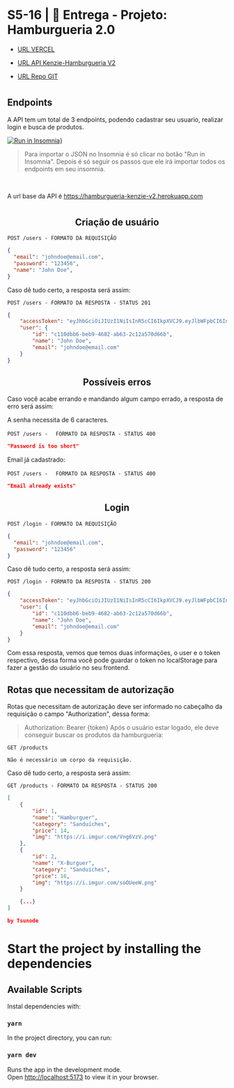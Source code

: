 # S5-16 | 🏁 Entrega - Projeto: Hamburgueria 2.0

- [URL VERCEL](https://kenzie-burguer-v2-toledomg.vercel.app/)

- [URL API Kenzie-Hamburgueria V2](https://github.com/Kenzie-Academy-Brasil-Developers/hamburgueria-kenzie-version-2/)

- [URL Repo GIT](https://github.com/Kenzie-Academy-Brasil-Developers/kenzie-burguer-v2-template-toledomg)

#
## **Endpoints**

A API tem um total de 3 endpoints,  podendo cadastrar seu usuario, realizar login e busca de produtos. <br/>

[![Run in Insomnia}](https://insomnia.rest/images/run.svg)](https://insomnia.rest/run/?label=Hamburgueria%20Kenzie%20V2&uri=https%3A%2F%2Fgithub.com%2FKenzie-Academy-Brasil-Developers%2Fhamburgueria-kenzie-version-2%2Fblob%2Fmain%2Finsomnia_hamburgueria.json)

<blockquote> Para importar o JSON no Insomnia é só clicar no botão "Run in Insomnia". Depois é só seguir os passos que ele irá importar todos os endpoints em seu insomnia.
</blockquote>
<br>

A url base da API é https://hamburgueria-kenzie-v2.herokuapp.com

#

<h2 align ='center'> Criação de usuário </h2>

`POST /users - FORMATO DA REQUISIÇÃO`

```json
{
  "email": "johndoe@email.com",
  "password": "123456",
  "name": "John Doe",
}
```

Caso dê tudo certo, a resposta será assim:

`POST /users - FORMATO DA RESPOSTA - STATUS 201`

```json
{
    "accessToken": "eyJhbGciOiJIUzI1NiIsInR5cCI6IkpXVCJ9.eyJlbWFpbCI6InRlc3RlQGdtYWlsLmNvbW0iLCJpYXQiOjE2Njk5MDMxMTEsImV4cCI6MTY2OTkwNjcxMSwic3ViIjoiMiJ9.WubTMTSE0ee2i5pN33w6vsI_GH1bq0a3K2aQx-3qCO8",
    "user": {
        "id": "c110dbb6-beb9-4682-ab63-2c12a570d66b",
        "name": "John Doe",
        "email": "johndoe@email.com"
    }  
}
```

<h2 align ='center'> Possíveis erros </h2>

Caso você acabe errando e mandando algum campo errado, a resposta de erro será assim:

A senha necessita de 6 caracteres.

`POST /users - `
` FORMATO DA RESPOSTA - STATUS 400`

```json
"Password is too short"
```

Email já cadastrado:

`POST /users - `
` FORMATO DA RESPOSTA - STATUS 400`

```json
"Email already exists"
```

<h2 align = "center"> Login </h2>

`POST /login - FORMATO DA REQUISIÇÃO`

```json
{
  "email": "johndoe@email.com",
  "password": "123456"
}
```

Caso dê tudo certo, a resposta será assim:

`POST /login - FORMATO DA RESPOSTA - STATUS 200`

```json
{
    "accessToken": "eyJhbGciOiJIUzI1NiIsInR5cCI6IkpXVCJ9.eyJlbWFpbCI6InRlc3RlQGdtYWlsLmNvbW0iLCJpYXQiOjE2Njk5MDMxMTEsImV4cCI6MTY2OTkwNjcxMSwic3ViIjoiMiJ9.WubTMTSE0ee2i5pN33w6vsI_GH1bq0a3K2aQx-3qCO8",
    "user": {
        "id": "c110dbb6-beb9-4682-ab63-2c12a570d66b",
        "name": "John Doe",
        "email": "johndoe@email.com"
    }  
}
```

Com essa resposta, vemos que temos duas informações, o user e o token respectivo, dessa forma você pode guardar o token no localStorage para fazer a gestão do usuário no seu frontend.

## Rotas que necessitam de autorização

Rotas que necessitam de autorização deve ser informado no cabeçalho da requisição o campo "Authorization", dessa forma:

> Authorization: Bearer {token}
Após o usuário estar logado, ele deve conseguir buscar os produtos da hamburgueria:


`GET /products`

```
Não é necessário um corpo da requisição.
```
Caso dê tudo certo, a resposta será assim:

`GET /products - FORMATO DA RESPOSTA - STATUS 200`

```json
[
	{
		"id": 1,
		"name": "Hamburguer",
		"category": "Sanduíches",
		"price": 14,
		"img": "https://i.imgur.com/Vng6VzV.png"
	},
	{
		"id": 2,
		"name": "X-Burguer",
		"category": "Sanduíches",
		"price": 16,
		"img": "https://i.imgur.com/soOUeeW.png"
	}

    {...}
]

by Tsunode
```

#

# Start the project by installing the dependencies

## Available Scripts

Instal dependencies with:

### `yarn`

In the project directory, you can run:

### `yarn dev`

Runs the app in the development mode.\
Open [http://localhost:5173](http://localhost:5173) to view it in your browser.

